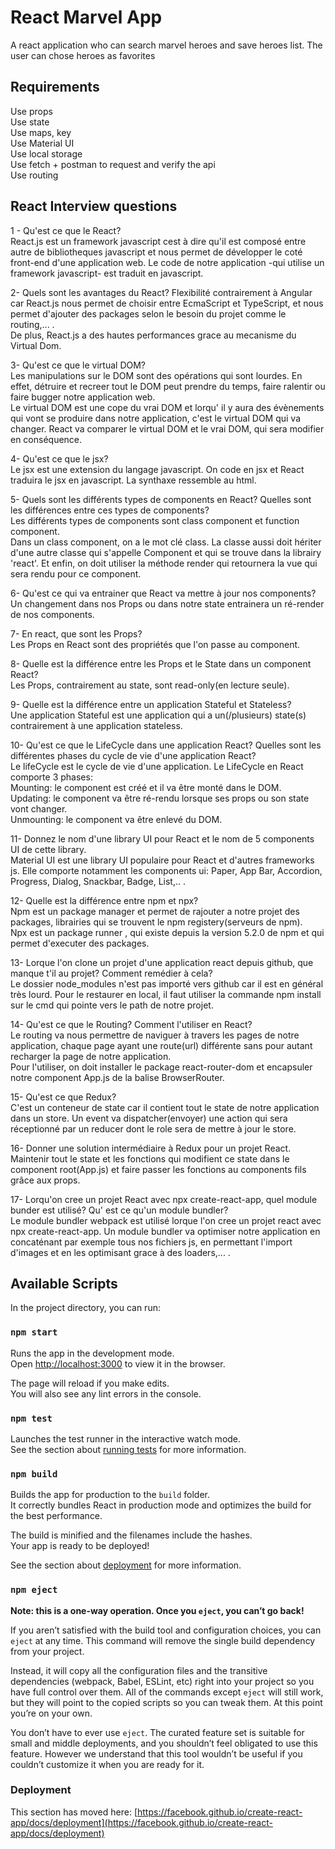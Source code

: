# React Marvel App

A react application who can search marvel heroes and save heroes list.
The user can chose heroes as favorites

## Requirements

Use props\
Use state\
Use maps, key\
Use Material UI\
Use local storage\
Use fetch + postman to request and verify the api\
Use routing

## React Interview questions

1 - Qu'est ce que le React?\
React.js est un framework javascript cest à dire qu'il est composé entre autre de bibliotheques javascript et nous permet de développer le coté front-end d'une application web. Le code de notre application -qui utilise un framework javascript- est traduit en javascript.

2- Quels sont les avantages du React?
Flexibilité contrairement à Angular car React.js nous permet de choisir entre EcmaScript et TypeScript, et nous permet d'ajouter des packages selon le besoin du projet comme le routing,... .\
De plus, React.js a des hautes performances grace au mecanisme du Virtual Dom.

3- Qu'est ce que le virtual DOM?\
Les manipulations sur le DOM sont des opérations qui sont lourdes. En effet, détruire et recreer tout le DOM peut prendre du temps, faire ralentir ou faire bugger notre application web.\
Le virtual DOM est une cope du vrai DOM et lorqu' il y aura des évènements qui vont se produire dans notre application, c'est le virtual DOM qui va changer. React va comparer le virtual DOM et le vrai DOM, qui sera modifier en conséquence.

4- Qu'est ce que le jsx?\
Le jsx est une extension du langage javascript. On code en jsx et React traduira le jsx en javascript. La synthaxe ressemble au html.

5- Quels sont les différents types de components en React? Quelles sont les différences entre ces types de components?\
Les différents types de components sont class component et function component.\
Dans un class component, on a le mot clé class. La classe aussi doit hériter d'une autre classe qui s'appelle Component et qui se trouve dans la librairy 'react'. Et enfin, on doit utiliser la méthode render qui retournera la vue qui sera rendu pour ce component.

6- Qu'est ce qui va entrainer que React va mettre à jour nos components?\
Un changement dans nos Props ou dans notre state entrainera un ré-render de nos components.

7- En react, que sont les Props?\
Les Props en React sont des propriétés que l'on passe au component.

8- Quelle est la différence entre les Props et le State dans un component React?\
Les Props, contrairement au state, sont read-only(en lecture seule).

9- Quelle est la différence entre un application Stateful et Stateless?\
Une application Stateful est une application qui a un(/plusieurs) state(s) contrairement à une application stateless.

10- Qu'est ce que le LifeCycle dans une application React? Quelles sont les différentes phases du cycle de vie d'une application React?\
Le lifeCycle est le cycle de vie d'une application. Le LifeCycle en React comporte 3 phases: \
Mounting: le component est créé et il va être monté dans le DOM.\
Updating: le component va être ré-rendu lorsque ses props ou son state vont changer.\
Unmounting: le component va être enlevé du DOM.

11- Donnez le nom d'une library UI pour React et le nom de 5 components UI de cette library.\
Material UI est une library UI populaire pour React et d'autres frameworks js. Elle comporte notamment les components ui: Paper, App Bar, Accordion, Progress, Dialog, Snackbar, Badge, List,.. .

12- Quelle est la différence entre npm et npx?\
Npm est un package manager et permet de rajouter a notre projet des packages, librairies qui se trouvent le npm registery(serveurs de npm).\
Npx est un package runner , qui existe depuis la version 5.2.0 de npm et qui permet d'executer des packages.

13- Lorque l'on clone un projet d'une application react depuis github, que manque t'il au projet? Comment remédier à cela?\
Le dossier node_modules n'est pas importé vers github car il est en général très lourd. Pour le restaurer en local, il faut utiliser la commande npm install sur le cmd qui pointe vers le path de notre projet.

14- Qu'est ce que le Routing? Comment l'utiliser en React?\
Le routing va nous permettre de naviguer à travers les pages de notre application, chaque page ayant une route(url) différente sans pour autant recharger la page de notre application.\
Pour l'utiliser, on doit installer le package react-router-dom et encapsuler notre component App.js de la balise BrowserRouter.

15- Qu'est ce que Redux? \
C'est un conteneur de state car il contient tout le state de notre application dans un store. Un event va dispatcher(envoyer) une action qui sera réceptionné par un reducer dont le role sera de mettre à jour le store.

16- Donner une solution intermédiaire à Redux pour un projet React.\
Maintenir tout le state et les fonctions qui modifient ce state dans le component root(App.js) et faire passer les fonctions au components fils grâce aux props.

17- Lorqu'on cree un projet React avec npx create-react-app, quel module bunder est utilisé? Qu' est ce qu'un module bundler?\
Le module bundler webpack est utilisé lorque l'on cree un projet react avec npx create-react-app. Un module bundler va optimiser notre application en concaténant par exemple tous nos fichiers js, en permettant l'import d'images et en les optimisant grace à des loaders,... .



## Available Scripts

In the project directory, you can run:

### `npm start`

Runs the app in the development mode.\
Open [http://localhost:3000](http://localhost:3000) to view it in the browser.

The page will reload if you make edits.\
You will also see any lint errors in the console.

### `npm test`

Launches the test runner in the interactive watch mode.\
See the section about [running tests](https://facebook.github.io/create-react-app/docs/running-tests) for more information.

### `npm build`

Builds the app for production to the `build` folder.\
It correctly bundles React in production mode and optimizes the build for the best performance.

The build is minified and the filenames include the hashes.\
Your app is ready to be deployed!

See the section about [deployment](https://facebook.github.io/create-react-app/docs/deployment) for more information.

### `npm eject`

**Note: this is a one-way operation. Once you `eject`, you can’t go back!**

If you aren’t satisfied with the build tool and configuration choices, you can `eject` at any time. This command will remove the single build dependency from your project.

Instead, it will copy all the configuration files and the transitive dependencies (webpack, Babel, ESLint, etc) right into your project so you have full control over them. All of the commands except `eject` will still work, but they will point to the copied scripts so you can tweak them. At this point you’re on your own.

You don’t have to ever use `eject`. The curated feature set is suitable for small and middle deployments, and you shouldn’t feel obligated to use this feature. However we understand that this tool wouldn’t be useful if you couldn’t customize it when you are ready for it.


### Deployment

This section has moved here: [https://facebook.github.io/create-react-app/docs/deployment](https://facebook.github.io/create-react-app/docs/deployment)


